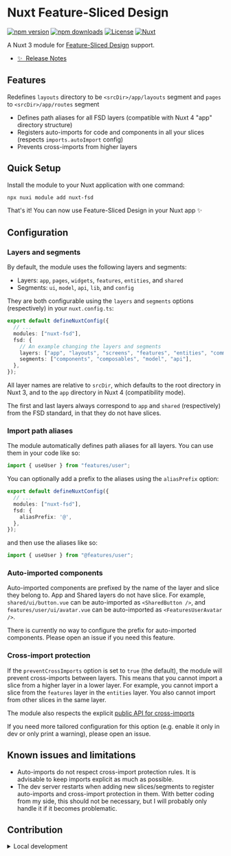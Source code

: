 # Nuxt Feature-Sliced Design

[![npm version][npm-version-src]][npm-version-href]
[![npm downloads][npm-downloads-src]][npm-downloads-href]
[![License][license-src]][license-href]
[![Nuxt][nuxt-src]][nuxt-href]

A Nuxt 3 module for [Feature-Sliced Design](https://feature-sliced.design/) support.

- [✨ &nbsp;Release Notes](/CHANGELOG.md)
<!-- - [🏀 Online playground](https://stackblitz.com/github/aabounegm/nuxt-fsd?file=playground%2Fapp.vue) -->

## Features

Redefines `layouts` directory to be `<srcDir>/app/layouts` segment and `pages` to `<srcDir>/app/routes` segment

- Defines path aliases for all FSD layers (compatible with Nuxt 4 "app" directory structure)
- Registers auto-imports for code and components in all your slices (respects `imports.autoImport` config)
- Prevents cross-imports from higher layers

## Quick Setup

Install the module to your Nuxt application with one command:

```bash
npx nuxi module add nuxt-fsd
```

That's it! You can now use Feature-Sliced Design in your Nuxt app ✨

## Configuration

### Layers and segments

By default, the module uses the following layers and segments:

- Layers: `app`, `pages`, `widgets`, `features`, `entities`, and `shared`
- Segments: `ui`, `model`, `api`, `lib`, and `config`

They are both configurable using the `layers` and `segments` options (respectively) in your `nuxt.config.ts`:

```ts
export default defineNuxtConfig({
  // ...
  modules: ["nuxt-fsd"],
  fsd: {
    // An example changing the layers and segments
    layers: ["app", "layouts", "screens", "features", "entities", "common"],
    segments: ["components", "composables", "model", "api"],
  },
});
```

All layer names are relative to `srcDir`, which defaults to the root directory in Nuxt 3, and to the `app` directory in Nuxt 4 (compatibility mode).

The first and last layers always correspond to `app` and `shared` (respectively) from the FSD standard, in that they do not have slices.

### Import path aliases

The module automatically defines path aliases for all layers. You can use them in your code like so:

```ts
import { useUser } from "features/user";
```

You can optionally add a prefix to the aliases using the `aliasPrefix` option:

```ts
export default defineNuxtConfig({
  // ...
  modules: ["nuxt-fsd"],
  fsd: {
    aliasPrefix: '@',
  },
});
```

and then use the aliases like so:

```ts
import { useUser } from "@features/user";
```

### Auto-imported components

Auto-imported components are prefixed by the name of the layer and slice they belong to. App and Shared layers do not have slice. For example, `shared/ui/button.vue` can be auto-imported as `<SharedButton />`, and `features/user/ui/avatar.vue` can be auto-imported as `<FeaturesUserAvatar />`.

There is currently no way to configure the prefix for auto-imported components. Please open an issue if you need this feature.

### Cross-import protection

If the `preventCrossImports` option is set to `true` (the default), the module will prevent cross-imports between layers. This means that you cannot import a slice from a higher layer in a lower layer. For example, you cannot import a slice from the `features` layer in the `entities` layer. You also cannot import from other slices in the same layer.

The module also respects the explicit [public API for cross-imports](https://feature-sliced.design/docs/reference/public-api#public-api-for-cross-imports)

If you need more tailored configuration for this option (e.g. enable it only in dev or only print a warning), please open an issue.

## Known issues and limitations

- Auto-imports do not respect cross-import protection rules. It is advisable to keep imports explicit as much as possible.
- The dev server restarts when adding new slices/segments to register auto-imports and cross-import protection in them. With better coding from my side, this should not be necessary, but I will probably only handle it if it becomes problematic.

## Contribution

<details>
  <summary>Local development</summary>

  ```bash
  # Install dependencies
  pnpm install

  # Generate type stubs
  pnpm run dev:prepare

  # Develop with the playground
  pnpm run dev

  # Build the playground
  pnpm run dev:build

  # Run ESLint
  pnpm run lint

  # Release new version
  pnpm run release
  ```

</details>


<!-- Badges -->
[npm-version-src]: https://img.shields.io/npm/v/nuxt-fsd/latest.svg?style=flat&colorA=020420&colorB=00DC82
[npm-version-href]: https://npmjs.com/package/nuxt-fsd

[npm-downloads-src]: https://img.shields.io/npm/dm/nuxt-fsd.svg?style=flat&colorA=020420&colorB=00DC82
[npm-downloads-href]: https://npm.chart.dev/nuxt-fsd

[license-src]: https://img.shields.io/npm/l/nuxt-fsd.svg?style=flat&colorA=020420&colorB=00DC82
[license-href]: https://npmjs.com/package/nuxt-fsd

[nuxt-src]: https://img.shields.io/badge/Nuxt-020420?logo=nuxt.js
[nuxt-href]: https://nuxt.com
